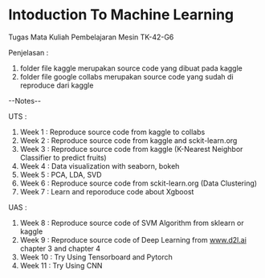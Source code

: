 # Intoduction To Machine Learning

Tugas Mata Kuliah Pembelajaran Mesin TK-42-G6

Penjelasan :

1. folder file kaggle merupakan source code yang dibuat pada kaggle
2. folder file google collabs merupakan source code yang sudah di reproduce dari kaggle


--Notes--

UTS :

1. Week 1 : Reproduce source code from kaggle to collabs 
2. Week 2 : Reproduce source code from kaggle and sckit-learn.org
3. Week 3 : Reproduce source code from kaggle (K-Nearest Neighbor Classifier to predict fruits)
4. Week 4 : Data visualization with seaborn, bokeh
5. Week 5 : PCA, LDA, SVD
6. Week 6 : Reproduce source code from sckit-learn.org (Data Clustering)
7. Week 7 : Learn and reporoduce code about Xgboost

UAS :

1. Week 8 : Reproduce source code of SVM Algorithm from sklearn or kaggle
2. Week 9 : Reproduce source code of Deep Learning from www.d2l.ai chapter 3 and chapter 4
3. Week 10 : Try Using Tensorboard and Pytorch
4. Week 11 : Try Using CNN